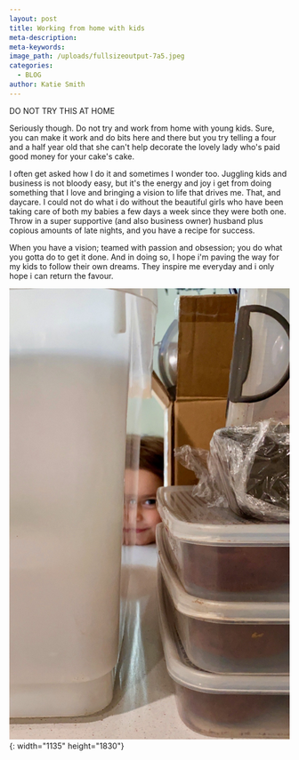 ```yaml
---
layout: post
title: Working from home with kids
meta-description:
meta-keywords:
image_path: /uploads/fullsizeoutput-7a5.jpeg
categories:
  - BLOG
author: Katie Smith
---
```


DO NOT TRY THIS AT HOME

Seriously though. Do not try and work from home with young kids. Sure, you can make it work and do bits here and there but you try telling a four and a half year old that she can't help decorate the lovely lady who's paid good money for your cake's cake.

I often get asked how I do it and sometimes I wonder too. Juggling kids and business is not bloody easy, but it's the energy and joy i get from doing something that I love and bringing a vision to life that drives me. That, and daycare. I could not do what i do without the beautiful girls who have been taking care of both my babies a few days a week since they were both one. Throw in a super supportive (and also business owner) husband plus copious amounts of late nights, and you have a recipe for success.&nbsp;

When you have a vision; teamed with passion and obsession; you do what you gotta do to get it done. And in doing so, I hope i'm paving the way for my kids to follow their own dreams. They inspire me everyday and i only hope i can return the favour.

![](/uploads/image-5.jpg){: width="1135" height="1830"}